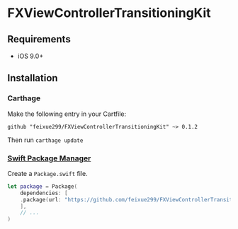 # FXViewControllerTransitioningKit

## Requirements
- iOS 9.0+

## Installation

### Carthage

Make the following entry in your Cartfile:

```
github "feixue299/FXViewControllerTransitioningKit" ~> 0.1.2
```

Then run `carthage update`

### [Swift Package Manager](https://github.com/apple/swift-package-manager)

Create a `Package.swift` file.

```swift
let package = Package(
    dependencies: [
    .package(url: "https://github.com/feixue299/FXViewControllerTransitioningKit.git", from: "0.1.2")
    ],
    // ...
)
```
